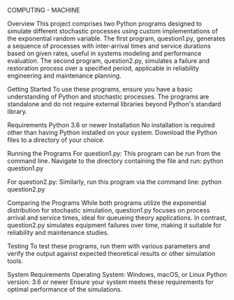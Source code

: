 COMPUTING - MACHINE

Overview
This project comprises two Python programs designed to simulate different stochastic processes using custom implementations of the exponential random variable. The first program, question1.py, generates a sequence of processes with inter-arrival times and service durations based on given rates, useful in systems modeling and performance evaluation. The second program, question2.py, simulates a failure and restoration process over a specified period, applicable in reliability engineering and maintenance planning.

Getting Started
To use these programs, ensure you have a basic understanding of Python and stochastic processes. The programs are standalone and do not require external libraries beyond Python's standard library.

Requirements
Python 3.6 or newer
Installation
No installation is required other than having Python installed on your system. Download the Python files to a directory of your choice.

Running the Programs
For question1.py: This program can be run from the command line. Navigate to the directory containing the file and run:
python question1.py

For question2.py: Similarly, run this program via the command line:
python question2.py

Comparing the Programs
While both programs utilize the exponential distribution for stochastic simulation, question1.py focuses on process arrival and service times, ideal for queueing theory applications. In contrast, question2.py simulates equipment failures over time, making it suitable for reliability and maintenance studies.

Testing
To test these programs, run them with various parameters and verify the output against expected theoretical results or other simulation tools.

System Requirements
Operating System: Windows, macOS, or Linux
Python version: 3.6 or newer
Ensure your system meets these requirements for optimal performance of the simulations.